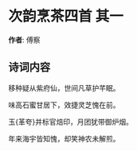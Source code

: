 # 次韵烹茶四首  其一

**作者**: 傅察

## 诗词内容

移种疑从紫府仙，世间凡草护芊眠。

味高石蜜甘居下，效捷灵芝愧在前。

玉{革夸}并标官焙印，月团犹带御炉烟。

年来海宇皆知愧，却笑神农未解煎。

